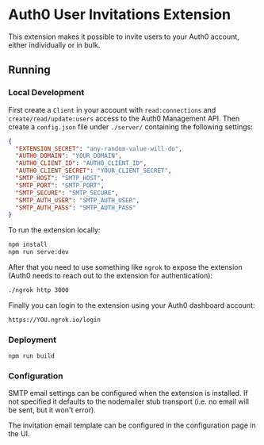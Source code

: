 # Auth0 User Invitations Extension

This extension makes it possible to invite users to your Auth0 account, either individually or in bulk.

## Running

### Local Development

First create a `Client` in your account with `read:connections` and `create/read/update:users` access to the Auth0 Management API. Then create a `config.json` file under `./server/` containing the following settings:

```json
{
  "EXTENSION_SECRET": "any-random-value-will-do",
  "AUTH0_DOMAIN": "YOUR_DOMAIN",
  "AUTH0_CLIENT_ID": "AUTH0_CLIENT_ID",
  "AUTH0_CLIENT_SECRET": "YOUR_CLIENT_SECRET",
  "SMTP_HOST": "SMTP_HOST",
  "SMTP_PORT": "SMTP_PORT",
  "SMTP_SECURE": "SMTP_SECURE",
  "SMTP_AUTH_USER": "SMTP_AUTH_USER",
  "SMTP_AUTH_PASS": "SMTP_AUTH_PASS"
}
```

To run the extension locally:

```bash
npm install
npm run serve:dev
```

After that you need to use something like `ngrok` to expose the extension (Auth0 needs to reach out to the extension for authentication):

```bash
./ngrok http 3000
```

Finally you can login to the extension using your Auth0 dashboard account:

```
https://YOU.ngrok.io/login
```

### Deployment

```
npm run build
```

### Configuration

SMTP email settings can be configured when the extension is installed. If not
specified it defaults to the nodemailer stub transport (i.e. no email will be
sent, but it won't error).

The invitation email template can be configured in the configuration page in
the UI.
